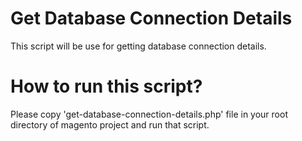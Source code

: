 # Get Database Connection Details
This script will be use for getting database connection details.

# How to run this script?
Please copy 'get-database-connection-details.php' file in your root directory of magento project and run that script.
